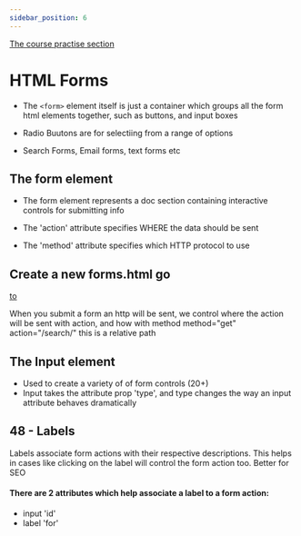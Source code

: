 ```yaml
---
sidebar_position: 6
---
```


[The course practise section](/webdev/section5/section5)

# HTML Forms

- The `<form>` element itself is just a container which groups all the form html elements together, such as buttons, and input boxes

- Radio Buutons are for selectiing from a range of options

- Search Forms, Email forms, text forms etc

## The form element

- The form element represents a doc section containing interactive controls for submitting info

- The 'action' attribute specifies WHERE the data should be sent

- The 'method' attribute specifies which HTTP protocol to use

## Create a new forms.html go

[to](/webdev/section5/section5)

When you submit a form an http will be sent, we control where the action will be sent with action, and how with method
method="get"
action="/search/" this is a relative path

## The Input element

- Used to create a variety of of form controls (20+)
- Input takes the attribute prop 'type', and type changes the way an input attribute behaves dramatically

## 48 - Labels

Labels associate form actions with their respective descriptions.
This helps in cases like clicking on the label will control the form action too.
Better for SEO

#### There are 2 attributes which help associate a label to a form action:
-  input 'id'
- label 'for'
